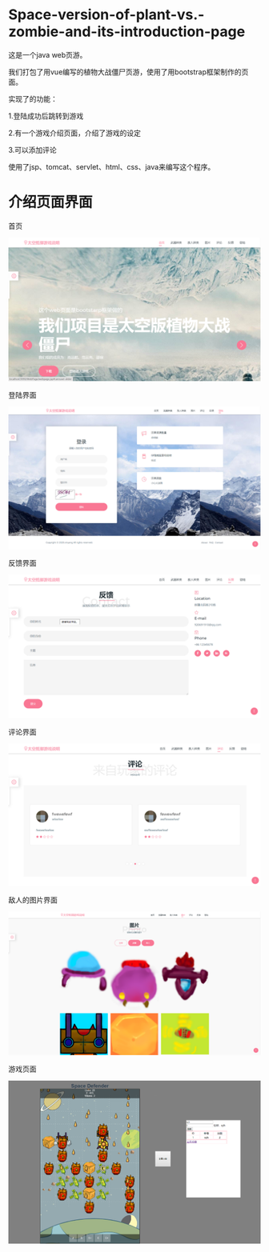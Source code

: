 # Space-version-of-plant-vs.-zombie-and-its-introduction-page

这是一个java web页游。

我们打包了用vue编写的植物大战僵尸页游，使用了用bootstrap框架制作的页面。

实现了的功能：

1.登陆成功后跳转到游戏

2.有一个游戏介绍页面，介绍了游戏的设定

3.可以添加评论

使用了jsp、tomcat、servlet、html、css、java来编写这个程序。

# 介绍页面界面

首页

![image](https://github.com/yuanhang110/Space-version-of-plant-vs.-zombie-and-its-introduction-page/blob/master/ImagesForReadme/1.png)

登陆界面

![image](https://github.com/yuanhang110/Space-version-of-plant-vs.-zombie-and-its-introduction-page/blob/master/ImagesForReadme/2.png)

反馈界面

![image](https://github.com/yuanhang110/Space-version-of-plant-vs.-zombie-and-its-introduction-page/blob/master/ImagesForReadme/5.png)

评论界面

![image](https://github.com/yuanhang110/Space-version-of-plant-vs.-zombie-and-its-introduction-page/blob/master/ImagesForReadme/6.png)

敌人的图片界面

![image](https://github.com/yuanhang110/Space-version-of-plant-vs.-zombie-and-its-introduction-page/blob/master/ImagesForReadme/7.png)

游戏页面

![image](https://github.com/yuanhang110/Space-version-of-plant-vs.-zombie-and-its-introduction-page/blob/master/ImagesForReadme/8.png)
